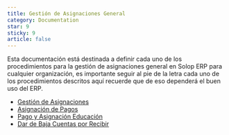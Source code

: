 ```yaml
---
title: Gestión de Asignaciones General
category: Documentation
star: 9
sticky: 9
article: false
---
```


Esta documentación está destinada a definir cada uno de los procedimientos para la gestión de asignaciones general en Solop ERP para cualquier organización, es importante seguir al pie de la letra cada uno de los procedimientos descritos aquí recuerde que de eso dependerá el buen uso del ERP.

- [Gestión de Asignaciones](assignment-management)
- [Asignación de Pagos](assignment)
- [Pago y Asignación Educación](payment-and-assignment-education)
- [Dar de Baja Cuentas por Recibir](unsubscribe-account-receivable)